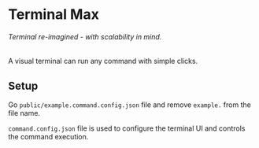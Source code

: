 
# Terminal Max

###### Terminal re-imagined - with scalability in mind.

A visual terminal can run any command with simple clicks.

## Setup
Go `public/example.command.config.json` file and remove `example.` from the file name.

`command.config.json` file is used to configure the terminal UI and controls the command execution.
